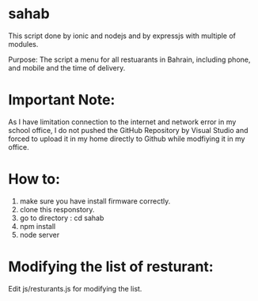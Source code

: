 # sahab

This script done by ionic and nodejs and by expressjs with multiple of modules.

Purpose:
The script a menu for all restuarants in Bahrain, including phone, and mobile and the time of delivery.

# Important Note:
As I have limitation connection to the internet and network error in my school office, I do not pushed the GitHub Repository by Visual Studio and forced to upload it in my home directly to Github while modfiying it in my office.

# How to:
1) make sure you have install firmware correctly.
2) clone this responstory.
3) go to directory : cd sahab
4) npm install
5) node server

# Modifying the list of resturant:
Edit js/resturants.js for modifying the list.
